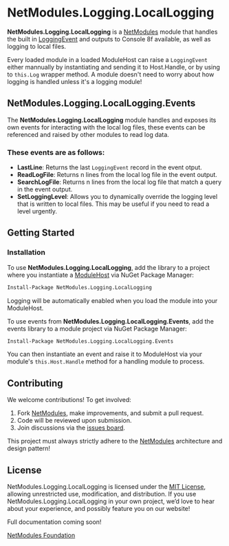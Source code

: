 # NetModules.Logging.LocalLogging

**NetModules.Logging.LocalLogging** is a [NetModules](https://github.com/netmodules/NetModules) module that handles the built in [LoggingEvent](https://github.com/netmodules/NetModules/blob/main/NetModules/Events/LoggingEvent.cs) and outputs to Console 8f available, as well as logging to local files.

Every loaded module in a loaded ModuleHost can raise a `LoggingEvent` either mannually by instantiating and sending it to Host.Handle, or by using to `this.Log` wrapper method. A module doesn't need to worry about how logging is handled unless it's a logging module!

## NetModules.Logging.LocalLogging.Events

The **NetModules.Logging.LocalLogging** module handles and exposes its own events for interacting with the local log files, these events can be referenced and raised by other modules to read log data.

### These events are as follows:

- **LastLine**: Returns the last `LoggingEvent` record in the event otput.
- **ReadLogFile**: Returns n lines from the local log file in the event output.
- **SearchLogFile**: Returns n lines from the local log file that match a query in the event output.
- **SetLoggingLevel**: Allows you to dynamically override the logging level that is written to local files. This may be useful if you need to read a level urgently.

## Getting Started

### Installation

To use **NetModules.Logging.LocalLogging**, add the library to a project where you instantiate a [ModuleHost](https://github.com/netmodules/NetModules/tree/main?tab=readme-ov-file#creating-and-loading-a-module-host) via NuGet Package Manager:
```bash
Install-Package NetModules.Logging.LocalLogging
```
Logging will be automatically enabled when you load the module into your ModuleHost. 


To use events from **NetModules.Logging.LocalLogging.Events**, add the events library to a module project via NuGet Package Manager:
```bash
Install-Package NetModules.Logging.LocalLogging.Events
```
You can then instantiate an event and raise it to ModuleHost via your module's `this.Host.Handle` method for a handling module to process. 


## Contributing

We welcome contributions! To get involved:
1. Fork [NetModules](https://github.com/netmodules/NetTools.Logging), make improvements, and submit a pull request.
2. Code will be reviewed upon submission.
3. Join discussions via the [issues board](https://github.com/netmodules/NetTools.Logging/issues).

This project must always strictly adhere to the [NetModules](https://github.com/netmodules/NetModules) architecture and design pattern!

## License

NetModules.Logging.LocalLogging is licensed under the [MIT License](https://tldrlegal.com/license/mit-license), allowing unrestricted use, modification, and distribution. If you use NetModules.Logging.LocalLogging in your own project, we’d love to hear about your experience, and possibly feature you on our website!

Full documentation coming soon!

[NetModules Foundation](https://netmodules.net/)
